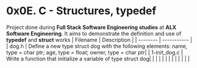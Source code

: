 #  0x0E. C - Structures, typedef
 Project done during **Full Stack Software Engineering studies** at **ALX Software Engineering**. It aims to demonstrate the definition and use of **typedef** and **struct** works
| Filename | Description |
| -------- | ----------- |
| dog.h | Define a new type struct dog with the following elements: name, type = char ptr; age, type = float; owner, type = char ptr|
| 1-init_dog.c | Write a function that initialize a variable of type struct dog|
|  | |
|  | |
|  | |
|  | |

